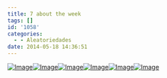 ```yaml
---
title: 7 about the week
tags: []
id: '1058'
categories:
  - - Aleatoriedades
date: 2014-05-18 14:36:51
---
```


[![Image](http://162.243.62.160/wp-content/uploads/2014/05/dsc02791.jpg?w=650)](http://162.243.62.160/wp-content/uploads/2014/05/dsc02791.jpg)[![Image](http://162.243.62.160/wp-content/uploads/2014/05/dsc02785.jpg?w=650)](http://162.243.62.160/wp-content/uploads/2014/05/dsc02785.jpg)[![Image](http://162.243.62.160/wp-content/uploads/2014/05/dsc02797.jpg?w=650)](http://162.243.62.160/wp-content/uploads/2014/05/dsc02797.jpg)[![Image](http://162.243.62.160/wp-content/uploads/2014/05/dsc02778.jpg?w=650)](http://162.243.62.160/wp-content/uploads/2014/05/dsc02778.jpg)[![Image](http://162.243.62.160/wp-content/uploads/2014/05/dsc02761.jpg?w=650)](http://162.243.62.160/wp-content/uploads/2014/05/dsc02761.jpg)[![Image](http://162.243.62.160/wp-content/uploads/2014/05/dsc02781.jpg?w=650)](http://162.243.62.160/wp-content/uploads/2014/05/dsc02781.jpg)